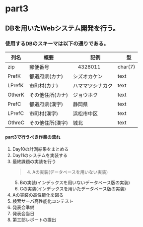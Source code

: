 # part3

## DBを用いたWebシステム開発を行う。

### 使用するDBのスキーマは以下の通りである。

|  列名  |  概要  |　記例　|　型 |
| ---- | ---- | ---- | ---- |
|  zip  |  郵便番号  |　4328011 | char(7) |
|  PrefK  |  都道府県(カナ)  | シズオカケン | text |
|  LPrefK  |  市町村(カナ)  | ハママツシナカク | text |
|  OtherK  |  その他住所(カナ)  | ジョウホク | text |
|  PrefC  |  都道府県(漢字)  | 静岡県 | text |
|  LPrefC  |  市町村(漢字)  | 浜松市中区 | text |
|  OthreC  |  その他住所(漢字)  | 城北 | text |


#### part3で行うべき作業の流れ
1. Day10の計測結果をまとめる
2. Day11のシステムを実装する
3. 最終課題の実装を行う
   >4. Aの実装(データベースを用いない実装)
   5. Bの実装(インデックスを用いないデータベース版の実装)
   6. Cの実装(インデックスを用いたデータベース版の実装)
4. Aの実装の高性能化を図る
5. 検索サーバ高性能化コンテスト
6. 発表会準備
7. 発表会当日  
8. 第三部レポートの提出